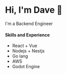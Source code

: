 # Hi, I'm Dave 👋
I'm a Backend Engineer

#### Skills and Experience
* React + Vue
* Nodejs + Nestjs
* Go lang
* AWS
* Godot Engine


